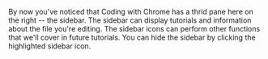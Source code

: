 By now you've noticed that Coding with Chrome has a thrid pane here on the right -- the sidebar. The sidebar can display tutorials and information about the file you're editing. The sidebar icons can perform other functions that we'll cover in future tutorials. You can hide the sidebar by clicking the highlighted sidebar icon.
